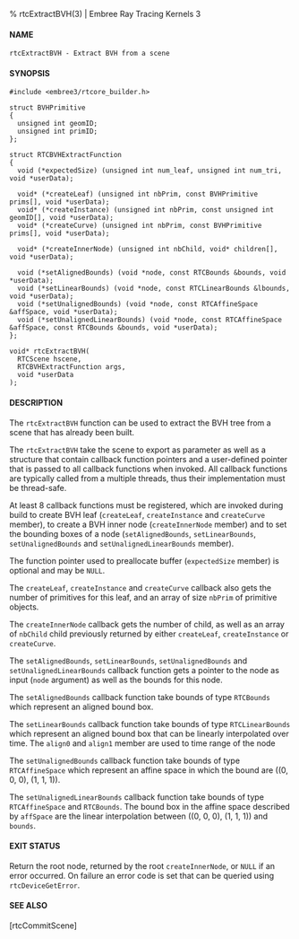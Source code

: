% rtcExtractBVH(3) | Embree Ray Tracing Kernels 3

#### NAME

    rtcExtractBVH - Extract BVH from a scene

#### SYNOPSIS

    #include <embree3/rtcore_builder.h>

    struct BVHPrimitive
    {
      unsigned int geomID;
      unsigned int primID;
    };
  
    struct RTCBVHExtractFunction
    {
      void (*expectedSize) (unsigned int num_leaf, unsigned int num_tri, void *userData);
  
      void* (*createLeaf) (unsigned int nbPrim, const BVHPrimitive prims[], void *userData);
      void* (*createInstance) (unsigned int nbPrim, const unsigned int geomID[], void *userData);
      void* (*createCurve) (unsigned int nbPrim, const BVHPrimitive prims[], void *userData);
  
      void* (*createInnerNode) (unsigned int nbChild, void* children[], void *userData);
  
      void (*setAlignedBounds) (void *node, const RTCBounds &bounds, void *userData);
      void (*setLinearBounds) (void *node, const RTCLinearBounds &lbounds, void *userData);
      void (*setUnalignedBounds) (void *node, const RTCAffineSpace &affSpace, void *userData);
      void (*setUnalignedLinearBounds) (void *node, const RTCAffineSpace &affSpace, const RTCBounds &bounds, void *userData);
    };

    void* rtcExtractBVH(
      RTCScene hscene,
      RTCBVHExtractFunction args,
      void *userData
    );

#### DESCRIPTION

The `rtcExtractBVH` function can be used to extract the BVH tree from a scene
that has already been built.

The `rtcExtractBVH` take the scene to export as parameter as well as a
structure that contain callback function pointers and a user-defined pointer
that is passed to all callback functions when invoked.
All callback functions are typically called from a multiple threads, thus
their implementation must be thread-safe.

At least 8 callback functions must be registered, which are invoked during
build to create BVH leaf (`createLeaf`, `createInstance` and `createCurve`
member), to create a BVH inner node (`createInnerNode` member) and to set the
bounding boxes of a node (`setAlignedBounds`, `setLinearBounds`,
`setUnalignedBounds` and `setUnalignedLinearBounds` member).

The function pointer used to preallocate buffer (`expectedSize` member) is
optional and may be `NULL`.

The `createLeaf`, `createInstance` and `createCurve` callback also gets the
number of primitives for this leaf, and an array of size `nbPrim` of
primitive objects.

The `createInnerNode` callback gets the number of child, as well as an array
of `nbChild` child previously returned by either `createLeaf`,
`createInstance` or `createCurve`.

The `setAlignedBounds`, `setLinearBounds`, `setUnalignedBounds` and
`setUnalignedLinearBounds` callback function gets a pointer to the node as
input (`node` argument) as well as the bounds for this node.

The `setAlignedBounds` callback function take bounds of type `RTCBounds` which
represent an aligned bound box.

The `setLinearBounds` callback function take bounds of type `RTCLinearBounds`
which represent an aligned bound box that can be linearly interpolated over
time. The `align0` and `align1` member are used to time range of the node

The `setUnalignedBounds` callback function take bounds of type `RTCAffineSpace`
which represent an affine space in which the bound are ((0, 0, 0), (1, 1, 1)).

The `setUnalignedLinearBounds` callback function take bounds of type
`RTCAffineSpace` and `RTCBounds`. The bound box in the affine space described
by `affSpace` are the linear interpolation between ((0, 0, 0), (1, 1, 1)) and
`bounds`.

#### EXIT STATUS

Return the root node, returned by the root `createInnerNode`, or `NULL` if an
error occurred.
On failure an error code is set that can be queried using `rtcDeviceGetError`.

#### SEE ALSO

[rtcCommitScene]
